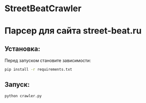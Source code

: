 # StreetBeatCrawler
# Парсер для сайта street-beat.ru


## Установка:

Перед запуском становите зависимости:
```bash
pip install -r requirements.txt
```

## Запуск:
```bash
python crawler.py
```
